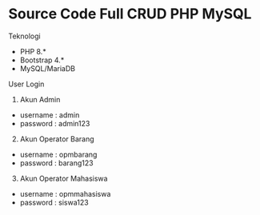 # Source Code Full CRUD PHP MySQL
Teknologi
- PHP 8.*
- Bootstrap 4.*
- MySQL/MariaDB

User Login
1. Akun Admin
- username : admin
- password : admin123

2. Akun Operator Barang
- username : opmbarang
- password : barang123

3. Akun Operator Mahasiswa
- username : opmmahasiswa
- password : siswa123

